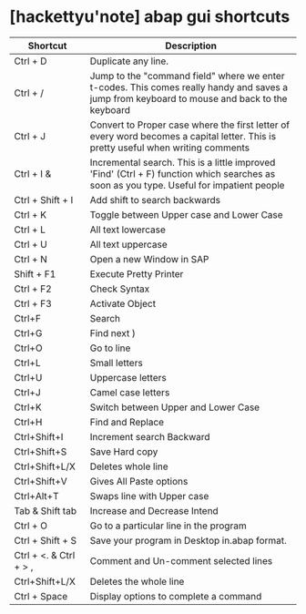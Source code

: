 # [hackettyu'note] abap gui shortcuts

| Shortcut | Description |
| --- | --- |
| Ctrl + D | Duplicate any line. |
| Ctrl + / | Jump to the "command field" where we enter t-codes. This comes really handy and saves a jump from keyboard to mouse and back to the keyboard  || just to click on the box.
| Ctrl + J | Convert to Proper case where the first letter of every word becomes a capital letter. This is pretty useful when writing comments |
| Ctrl + I & | Incremental search. This is a little improved 'Find' (Ctrl + F) function which searches as soon as you type. Useful for impatient people |
| Ctrl + Shift + I | Add shift to search backwards |
| Ctrl + K | Toggle between Upper case and Lower Case |
| Ctrl + L | All text lowercase |
| Ctrl + U | All text uppercase |
| Ctrl + N | Open a new Window in SAP |
| Shift + F1 | Execute Pretty Printer |
| Ctrl + F2 | Check Syntax |
| Ctrl + F3 | Activate Object |
| Ctrl+F | Search |
| Ctrl+G | Find next ) |
| Ctrl+O | Go to line |
| Ctrl+L | Small letters |
| Ctrl+U | Uppercase letters |
| Ctrl+J | Camel case letters |
| Ctrl+K | Switch between Upper and Lower Case |
| Ctrl+H | Find and Replace |
| Ctrl+Shift+I | Increment search Backward |
| Ctrl+Shift+S | Save Hard copy |
| Ctrl+Shift+L/X | Deletes whole line |
| Ctrl+Shift+V | Gives All Paste options |
| Ctrl+Alt+T | Swaps line with Upper case |
| Tab & Shift tab | Increase and Decrease Intend |
| Ctrl + O | Go to a particular line in the program |
| Ctrl + Shift + S | Save your program in Desktop in.abap format. |
| Ctrl + <. & Ctrl + > , | Comment and Un-comment selected lines |
| Ctrl+Shift+L/X | Deletes the whole line |
| Ctrl + Space | Display options to complete a command |